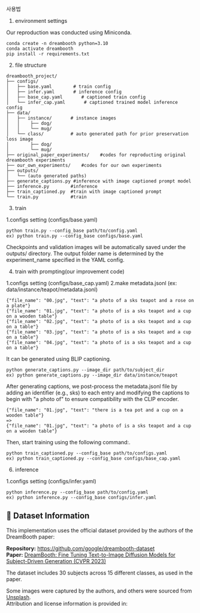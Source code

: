 사용법
1. environment settings

Our reproduction was conducted using Miniconda.
```
conda create -n dreambooth python=3.10
conda activate dreambooth
pip install -r requirements.txt
```
2. file structure
```
dreambooth_project/
├── configs/
│   ├── base.yaml        # train config
│   ├── infer.yaml       # inference config
│   ├── base_cap.yaml       # captioned train config
│   └── infer_cap.yaml       # captioned trained model inference config
├── data/
│   ├── instance/       # instance images
│   │    ├── dog/       
│   │    └── mug/
│   └── class/          # auto generated path for prior preservation loss image  
│        ├── dog/
│        └── mug/
├── original_paper_experiments/    #codes for reproducting original dreambooth experiments
├── our_own_experiments/    #codes for our own experiments
├── outputs/
│   └── (auto generated paths)
├── generate_captions.py #inference with image captioned prompt model
├── inference.py        #inference 
├── train_captioned.py  #train with image captioned prompt
└── train.py            #train 

```
3. train

1.configs setting (configs/base.yaml)
```
python train.py --config_base path/to/config.yaml
ex) python train.py --config_base configs/base.yaml
```
Checkpoints and validation images will be automatically saved under the outputs/ directory.
The output folder name is determined by the experiment_name specified in the YAML config.

4. train with prompting(our improvement code)

1.configs setting (configs/base_cap.yaml)
2.make metadata.jsonl (ex: data/instance/teapot/metadata.jsonl)
```
{"file_name": "00.jpg", "text": "a photo of a sks teapot and a rose on a plate"}
{"file_name": "01.jpg", "text": "a photo of is a sks teapot and a cup on a wooden table"}
{"file_name": "02.jpg", "text": "a photo of is a sks teapot and a cup on a table"}
{"file_name": "03.jpg", "text": "a photo of is a sks teapot and a cup on a table"}
{"file_name": "04.jpg", "text": "a photo of is a sks teapot and a cup on a table"}
```
It can be generated using BLIP captioning.
```
python generate_captions.py --image_dir path/to/subject_dir
ex) python generate_captions.py --image_dir data/instance/teapot
```
After generating captions, we post-process the metadata.jsonl file by adding an identifier (e.g., sks) to each entry and modifying the captions to begin with "a photo of" to ensure compatibility with the CLIP encoder.
```
{"file_name": "01.jpg", "text": "there is a tea pot and a cup on a wooden table"}
=>
{"file_name": "01.jpg", "text": "a photo of is a sks teapot and a cup on a wooden table"}
```
Then, start training using the following command:.
```
python train_captioned.py --config_base path/to/configs.yaml
ex) python train_captioned.py --config_base configs/base_cap.yaml
```

6. inference
 
1.configs setting (configs/infer.yaml)
```
python inference.py --config_base path/to/config.yaml
ex) python inference.py --config_base configs/infer.yaml
```

## 📁 Dataset Information

This implementation uses the official dataset provided by the authors of the DreamBooth paper:

**Repository:** https://github.com/google/dreambooth-dataset  
**Paper:** [DreamBooth: Fine Tuning Text-to-Image Diffusion Models for Subject-Driven Generation (CVPR 2023)](https://arxiv.org/abs/2208.12242)

The dataset includes 30 subjects across 15 different classes, as used in the paper.

Some images were captured by the authors, and others were sourced from [Unsplash](https://unsplash.com).  
Attribution and license information is provided in:
